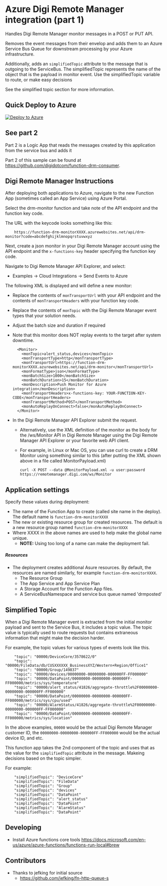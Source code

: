 # Azure Digi Remote Manager integration (part 1)

Handles Digi Remote Manager monitor messages in a POST or PUT API.

Removes the event messages from their envelop and adds them to an Azure
Service Bus Queue for downstream processing by your Azure infrastructure.

Additionally, adds an `simplifiedTopic` attribute to the message that is outgoing 
to the ServiceBus. The simplifiedTopic represents the name of the object that is
the payload in monitor event. Use the simplifiedTopic variable to route, or make 
easy decisions

See the simplified topic section for more information.

## Quick Deploy to Azure

[![Deploy to Azure](http://azuredeploy.net/deploybutton.svg)](https://azuredeploy.net/)

## See part 2 

Part 2 is a Logic App that reads the messages created by this application 
from the service bus and adds it 

Part 2 of this sample can be found at https://github.com/digidotcom/function-drm-consumer.
 
## Digi Remote Manager Instructions

After deploying both applications to Azure, navigate to the new Function App (sometimes called an App Service) using Azure Portal.

Select the drm-monitor function and take note of the API endpoint and the function key code.

The URL with the keycode looks something like this:

```
    https://function-drm-monitorXXXX.azurewebsites.net/api/drm-monitor?code=abcdefghijklmnopqrstuvwxyz
```


Next, create a json monitor in your Digi Remote Manager account using the API endpoint and the `x-functions-key` header specifying the function key code.

Navigate to Digi Remote Manager API Explorer, and select: 
*  Examples -> Cloud Integrations -> Send Events to Azure
  
The following XML is displayed and will define a new monitor:

* Replace the contents of `monTransportUrl`
with your API endpoint and the contents of `monTransportHeaders` with your 
function key code.

* Replace the contents of `monTopic` with the Digi Remote Manager event types 
  that your solution needs.
  
* Adjust the batch size and duration if required

* Note that this monitor does NOT replay events to the target after system downtime. 

  ```
    <Monitor> 
      <monTopic>alert_status,devices</monTopic> 
      <monTransportType>http</monTransportType> 
      <monTransportUrl>https://function-drm-monitorXXXX.azurewebsites.net/api/drm-monitor</monTransportUrl> 
      <monFormatType>json</monFormatType> 
      <monBatchSize>1000</monBatchSize> 
      <monBatchDuration>15</monBatchDuration> 
      <monDescription>Push Monitor for Azure integration</monDescription> 
      <monTransportHeaders>x-functions-key: YOUR-FUNCTION-KEY-CODE</monTransportHeaders> 
      <monTransportMethod>POST</monTransportMethod> 
      <monAutoReplayOnConnect>false</monAutoReplayOnConnect> 
    </Monitor>
  ```
    
* In the Digi Remote Manager API Explorer submit the request.

  * Alternatively, use the XML definition of the monitor as the body for the /ws/Monitor API in Digi Remote Manager using the Digi Remote Manager API Explorer or your favorite web API client. 

  * For example, in Linux or Mac OS, you can use curl to create a DRM Monitor using 
something similar to this (after putting the XML shown above in a file called MonitorPayload.xml)

    ```
    curl -X POST --data @MonitorPayload.xml -u user:password https://remotemanager.digi.com/ws/Monitor 
    ```

## Application settings

Specify these values during deployment:

* The name of the Function App to create (called site name in the deploy). The default name is `function-drm-monitorXXXX`
* The new or existing resource group for created resources. The default is a new resource group named `function-drm-monitorXXXX`
* Where XXXX in the above names are used to help make the global name unique.
  * **NOTE:** Using too long of a name can make the deployment fail.

##### Resources

* The deployment creates additional Asure resources. By default, the resources are named similarly, for example `function-drm-monitorXXXX`.
  * The Resource Group
  * The App Service and App Service Plan 
  * A Storage Account for the Function App files.
  * A ServiceBusNamespace and service bus queue named 'drmposted'

## Simplified Topic

When a Digi Remote Manager event is extracted from the initial monitor payload
and sent to the Service Bus, it includes a topic value.
The topic value is typically used to route requests but contains extraneous 
information that might make the decision harder. 

For example, the topic values for various types of events look like this.

```
    "topic": "00000/DeviceCore/3578622/0"
    "topic": "00000/FileData/db/CUSXXXXXX_BusinessXYZ/Western+Region/Office1"
    "topic": "00000/Group/149837"
    "topic": "00000/devices/00000000-00000000-000000FF-FF000000"
    "topic": "00000/DataPoint/00000000-00000000-000000FF-FF000000/metrics/sys/temperature"
    "topic": "00000/alert_status/41826/aggregate-throttle%2F00000000-00000000-000000FF-FF000000"
    "topic": "00000/DataPoint/00000000-00000000-000000FF-FF000000/metrics/sys/cpu/used"
    "topic": "00000/AlarmStatus/41826/aggregate-throttle%2F00000000-00000000-000000FF-FF000000"
    "topic": "00000/DataPoint/00000000-00000000-000000FF-FF000000/metrics/sys/location"
``` 

In the above examples, `00000` would be the actual Digi Remote Manager customer ID, the `00000000-00000000-000000FF-FF000000` would be the actual device ID, and etc.

This function app takes the 2nd component of the topic and uses that as the value for the `simplifiedTopic` attribute in the message. Makeing decisions based on the topic simpler.

For example:
```
    "simplifiedTopic": "DeviceCore"
    "simplifiedTopic": "FileData"
    "simplifiedTopic": "Group"
    "simplifiedTopic": "devices"
    "simplifiedTopic": "DataPoint"
    "simplifiedTopic": "alert_status"
    "simplifiedTopic": "DataPoint"
    "simplifiedTopic": "AlarmStatus"
    "simplifiedTopic": "DataPoint"
```


## Developing

* Install Azure functions core tools https://docs.microsoft.com/en-us/azure/azure-functions/functions-run-local#brew

## Contributors

- Thanks to jefking for initial source
    - https://github.com/jefking/fn-http-queue-s
